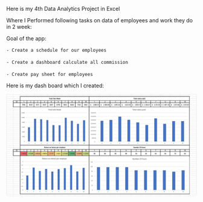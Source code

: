 Here is my 4th Data Analytics Project in Excel 


Where I Performed following tasks on data of employees and work they do in 2 week:

Goal of the app:

    - Create a schedule for our employees

    - Create a dashboard calculate all commission

    - Create pay sheet for employees

   
  
Here is my dash board which I created:

<img src="DashBoard.jpg"/><br><br>
